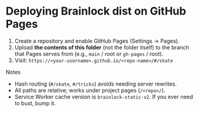 # Deploying Brainlock dist on GitHub Pages

1) Create a repository and enable GitHub Pages (Settings → Pages).
2) Upload **the contents of this folder** (not the folder itself) to the branch that Pages serves from
   (e.g., `main` / root or `gh-pages` / root).
3) Visit: `https://<your-username>.github.io/<repo-name>/#/skate`

Notes
- Hash routing (`#/skate`, `#/tricks`) avoids needing server rewrites.
- All paths are relative; works under project pages (`/<repo>/`).
- Service Worker cache version is `brainlock-static-v2`. If you ever need to bust, bump it.
